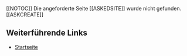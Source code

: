 [[NOTOC]]
Die angeforderte Seite [[ASKEDSITE]] wurde nicht gefunden.  
[[ASKCREATE]]

## Weiterführende Links

-   [Startseite](?f=main:mainpage)

